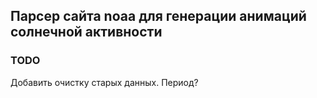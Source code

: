 ## Парсер сайта noaa для генерации анимаций солнечной активности

### TODO
Добавить очистку старых данных. Период?